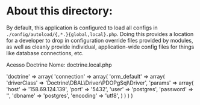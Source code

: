 About this directory:
=====================

By default, this application is configured to load all configs in
`./config/autoload/{,*.}{global,local}.php`. Doing this provides a
location for a developer to drop in configuration override files provided by
modules, as well as cleanly provide individual, application-wide config files
for things like database connections, etc.

Acesso Doctrine
Nome: doctrine.local.php

'doctrine' => array(
    'connection' => array(
        'orm_default' => array(
            'driverClass' => 'Doctrine\DBAL\Driver\PDOPgSql\Driver',
            'params' => array(
                'host' => '158.69.124.139',
                'port' => '5432',
                'user' => 'postgres',
                'password' => '',
                'dbname' => 'postgres',
                'encoding' => 'utf8',
            )
        )
    )
)